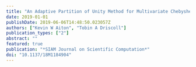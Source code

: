 ```yaml
---
title: "An Adaptive Partition of Unity Method for Multivariate Chebyshev Polynomial Approximations"
date: 2019-01-01
publishDate: 2019-06-06T14:48:50.023057Z
authors: ["Kevin W Aiton", "Tobin A Driscoll"]
publication_types: ["2"]
abstract: ""
featured: true
publication: "*SIAM Journal on Scientific Computation*"
doi: "10.1137/18M1184904"
---
```

